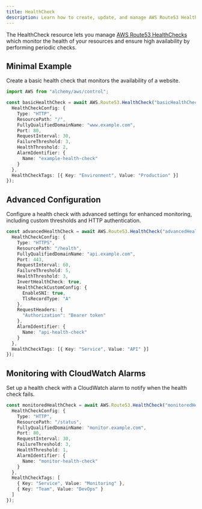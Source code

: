 ```yaml
---
title: HealthCheck
description: Learn how to create, update, and manage AWS Route53 HealthChecks using Alchemy Cloud Control.
---
```


The HealthCheck resource lets you manage [AWS Route53 HealthChecks](https://docs.aws.amazon.com/route53/latest/userguide/) which monitor the health of your resources and ensure high availability by performing periodic checks.

## Minimal Example

Create a basic health check that monitors the availability of a website.

```ts
import AWS from "alchemy/aws/control";

const basicHealthCheck = await AWS.Route53.HealthCheck("basicHealthCheck", {
  HealthCheckConfig: {
    Type: "HTTP",
    ResourcePath: "/",
    FullyQualifiedDomainName: "www.example.com",
    Port: 80,
    RequestInterval: 30,
    FailureThreshold: 3,
    HealthThreshold: 2,
    AlarmIdentifier: {
      Name: "example-health-check"
    }
  },
  HealthCheckTags: [{ Key: "Environment", Value: "Production" }]
});
```

## Advanced Configuration

Configure a health check with advanced settings for enhanced monitoring, including custom thresholds and HTTP authentication.

```ts
const advancedHealthCheck = await AWS.Route53.HealthCheck("advancedHealthCheck", {
  HealthCheckConfig: {
    Type: "HTTPS",
    ResourcePath: "/health",
    FullyQualifiedDomainName: "api.example.com",
    Port: 443,
    RequestInterval: 60,
    FailureThreshold: 5,
    HealthThreshold: 3,
    InvertHealthCheck: true,
    HealthCheckCustomConfig: {
      EnableSNI: true,
      TlsRecordType: "A"
    },
    RequestHeaders: {
      "Authorization": "Bearer token"
    },
    AlarmIdentifier: {
      Name: "api-health-check"
    }
  },
  HealthCheckTags: [{ Key: "Service", Value: "API" }]
});
```

## Monitoring with CloudWatch Alarms

Set up a health check with a CloudWatch alarm to notify when the health check fails.

```ts
const monitoredHealthCheck = await AWS.Route53.HealthCheck("monitoredHealthCheck", {
  HealthCheckConfig: {
    Type: "HTTP",
    ResourcePath: "/status",
    FullyQualifiedDomainName: "monitor.example.com",
    Port: 80,
    RequestInterval: 30,
    FailureThreshold: 3,
    HealthThreshold: 1,
    AlarmIdentifier: {
      Name: "monitor-health-check"
    }
  },
  HealthCheckTags: [
    { Key: "Service", Value: "Monitoring" },
    { Key: "Team", Value: "DevOps" }
  ]
});
```